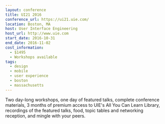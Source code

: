 ```yaml
---
layout: conference
title: UI21 2016
conference_url: https://ui21.uie.com/
location: Boston, MA
host: User Interface Engineering
host_url: http://www.uie.com
start_date: 2016-10-31
end_date: 2016-11-02
cost_information:
  - $1495
  - Workshops available
tags:
  - design
  - mobile
  - user experience
  - boston
  - massachusetts
---
```


Two day-long workshops, one day of featured talks, complete conference materials,
3 months of premium access to UIE's All You Can Learn Library, recordings of the
featured talks, food, topic tables and networking reception, and mingle with your
peers.
